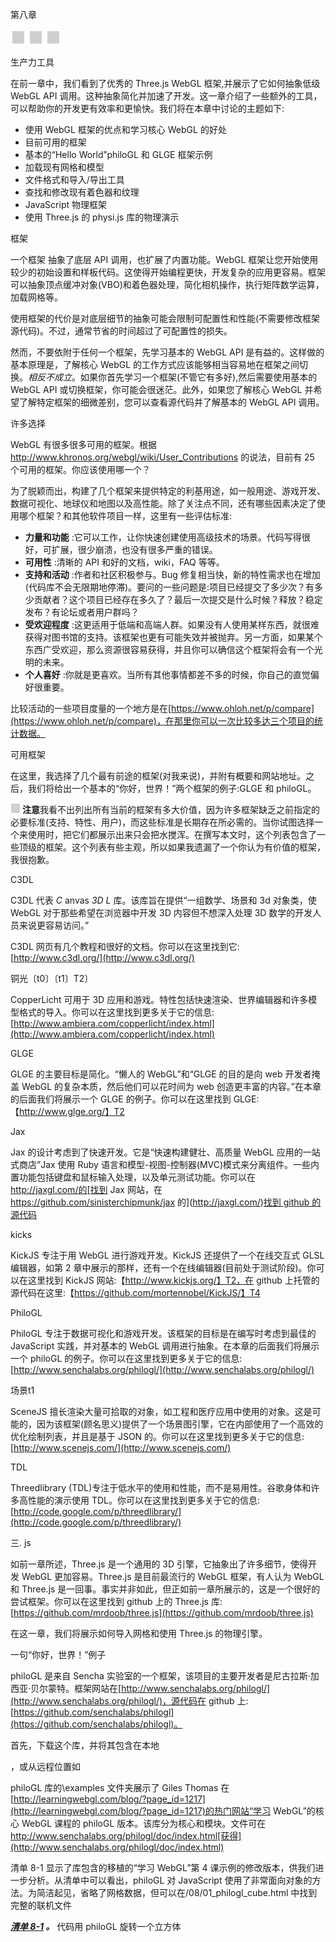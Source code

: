 第八章

![image](img/frontdot.jpg)

生产力工具

在前一章中，我们看到了优秀的 Three.js WebGL 框架,并展示了它如何抽象低级 WebGL API 调用。这种抽象简化并加速了开发。这一章介绍了一些额外的工具，可以帮助你的开发更有效率和更愉快。我们将在本章中讨论的主题如下:

*   使用 WebGL 框架的优点和学习核心 WebGL 的好处
*   目前可用的框架
*   基本的“Hello World”philoGL 和 GLGE 框架示例
*   加载现有网格和模型
*   文件格式和导入/导出工具
*   查找和修改现有着色器和纹理
*   JavaScript 物理框架
*   使用 Three.js 的 physi.js 库的物理演示

框架

一个框架 抽象了底层 API 调用，也扩展了内置功能。WebGL 框架让您开始使用较少的初始设置和样板代码。这使得开始编程更快，开发复杂的应用更容易。框架可以抽象顶点缓冲对象(VBO)和着色器处理，简化相机操作，执行矩阵数学运算，加载网格等。

使用框架的代价是对底层细节的抽象可能会限制可配置性和性能(不需要修改框架源代码)。不过，通常节省的时间超过了可配置性的损失。

然而，不要依附于任何一个框架，先学习基本的 WebGL API 是有益的。这样做的基本原理是，了解核心 WebGL 的工作方式应该能够相当容易地在框架之间切换。*相反不成立*。如果你首先学习一个框架(不管它有多好),然后需要使用基本的 WebGL API 或切换框架，你可能会很迷茫。此外，如果您了解核心 WebGL 并希望了解特定框架的细微差别，您可以查看源代码并了解基本的 WebGL API 调用。

许多选择

WebGL 有很多很多可用的框架。根据 http://www.khronos.org/webgl/wiki/User_Contributions 的说法，目前有 25 个可用的框架。你应该使用哪一个？

为了脱颖而出，构建了几个框架来提供特定的利基用途，如一般用途、游戏开发、数据可视化、地球仪和地图以及高性能。除了关注点不同，还有哪些因素决定了使用哪个框架？和其他软件项目一样，这里有一些评估标准:

*   **力量和功能** :它可以工作，让你快速创建使用高级技术的场景。代码写得很好，可扩展，很少崩溃，也没有很多严重的错误。
*   **可用性** :清晰的 API 和好的文档，wiki，FAQ 等等。
*   **支持和活动** :作者和社区积极参与。Bug 修复相当快，新的特性需求也在增加(代码库不会无限期地停滞)。要问的一些问题是:项目已经提交了多少次？有多少贡献者？这个项目已经存在多久了？最后一次提交是什么时候？释放？稳定发布？有论坛或者用户群吗？
*   **受欢迎程度** :这更适用于低端和高端人群。如果没有人使用某样东西，就很难获得对图书馆的支持。该框架也更有可能失效并被抛弃。另一方面，如果某个东西广受欢迎，那么资源很容易获得，并且你可以确信这个框架将会有一个光明的未来。
*   **个人喜好** :你就是更喜欢。当所有其他事情都差不多的时候，你自己的直觉偏好很重要。

比较活动的一些项目度量的一个地方是在[https://www.ohloh.net/p/compare](https://www.ohloh.net/p/compare)，在那里你可以一次比较多达三个项目的统计数据。

可用框架

在这里，我选择了几个最有前途的框架(对我来说)，并附有概要和网站地址。之后，我们将给出一个基本的“你好，世界！”两个框架的例子:GLGE 和 philoGL。

![image](img/sq.jpg) **注意**我看不出列出所有当前的框架有多大价值，因为许多框架缺乏之前指定的必要标准(支持、特性、用户)，而这些标准是长期存在所必需的。当你试图选择一个来使用时，把它们都展示出来只会把水搅浑。在撰写本文时，这个列表包含了一些顶级的框架。这个列表有些主观，所以如果我遗漏了一个你认为有价值的框架，我很抱歉。

C3DL

C3DL 代表 *C* anvas *3D L* 库。该库旨在提供“一组数学、场景和 3d 对象类，使 WebGL 对于那些希望在浏览器中开发 3D 内容但不想深入处理 3D 数学的开发人员来说更容易访问。”

C3DL 网页有几个教程和很好的文档。你可以在这里找到它:[http://www.c3dl.org/](http://www.c3dl.org/)

铜光〔t0〕〔t1〕T2〕

CopperLicht 可用于 3D 应用和游戏。特性包括快速渲染、世界编辑器和许多模型格式的导入。你可以在这里找到更多关于它的信息:[http://www.ambiera.com/copperlicht/index.html](http://www.ambiera.com/copperlicht/index.html)

GLGE

GLGE 的主要目标是简化。“懒人的 WebGL”和“GLGE 的目的是向 web 开发者掩盖 WebGL 的复杂本质，然后他们可以花时间为 web 创造更丰富的内容。”在本章的后面我们将展示一个 GLGE 的例子。你可以在这里找到 GLGE:【http://www.glge.org/】T2

Jax

Jax 的设计考虑到了快速开发。它是“快速构建健壮、高质量 WebGL 应用的一站式商店”Jax 使用 Ruby 语言和模型-视图-控制器(MVC)模式来分离组件。一些内置功能包括键盘和鼠标输入处理，以及单元测试功能。你可以在 http://jaxgl.com/的[找到 Jax 网站，在 https://github.com/sinisterchipmunk/jax 的](http://jaxgl.com/)[找到 github 的源代码](https://github.com/sinisterchipmunk/jax)

kicks

KickJS 专注于用 WebGL 进行游戏开发。KickJS 还提供了一个在线交互式 GLSL 编辑器，如第 2 章中展示的那样，还有一个在线编辑器(目前处于测试阶段)。你可以在这里找到 KickJS 网站:【http://www.kickjs.org/】T2，在 github 上托管的源代码在这里:【https://github.com/mortennobel/KickJS/】T4

PhiloGL

PhiloGL 专注于数据可视化和游戏开发。该框架的目标是在编写时考虑到最佳的 JavaScript 实践，并对基本的 WebGL 调用进行抽象。在本章的后面我们将展示一个 philoGL 的例子。你可以在这里找到更多关于它的信息:[http://www.senchalabs.org/philogl/](http://www.senchalabs.org/philogl/)

场景t1

SceneJS 擅长渲染大量可拾取的对象，如工程和医疗应用中使用的对象。这是可能的，因为该框架(顾名思义)提供了一个场景图引擎，它在内部使用了一个高效的优化绘制列表，并且是基于 JSON 的。你可以在这里找到更多关于它的信息:[http://www.scenejs.com/](http://www.scenejs.com/)

TDL

Threedlibrary (TDL)专注于低水平的使用和性能，而不是易用性。谷歌身体和许多高性能的演示使用 TDL。你可以在这里找到更多关于它的信息:[http://code.google.com/p/threedlibrary/](http://code.google.com/p/threedlibrary/)

三. js

如前一章所述，Three.js 是一个通用的 3D 引擎，它抽象出了许多细节，使得开发 WebGL 更加容易。Three.js 是目前最流行的 WebGL 框架，有人认为 WebGL 和 Three.js 是一回事。事实并非如此，但正如前一章所展示的，这是一个很好的尝试框架。你可以在这里找到 github 上的 Three.js 库:[https://github.com/mrdoob/three.js](https://github.com/mrdoob/three.js)

在这一章，我们将展示如何导入网格和使用 Three.js 的物理引擎。

一句“你好，世界！”例子

philoGL 是来自 Sencha 实验室的一个框架，该项目的主要开发者是尼古拉斯·加西亚·贝尔蒙特。框架网站在[http://www.senchalabs.org/philogl/](http://www.senchalabs.org/philogl/)，源代码在 github 上:[https://github.com/senchalabs/philogl](https://github.com/senchalabs/philogl)。

首先，下载这个库，并将其包含在本地

，或从远程位置如

philoGL 库的\examples 文件夹展示了 Giles Thomas 在[http://learningwebgl.com/blog/?page_id=1217](http://learningwebgl.com/blog/?page_id=1217)的热门网站“学习 WebGL”的核心 WebGL 课程的 philoGL 版本。该库分为核心和模块。文件可在 http://www.senchalabs.org/philogl/doc/index.html[获得](http://www.senchalabs.org/philogl/doc/index.html)

清单 8-1 显示了库包含的移植的“学习 WebGL”第 4 课示例的修改版本，供我们进一步分析。从清单中可以看出，philoGL 对 JavaScript 使用了非常面向对象的方法。为简洁起见，省略了网格数据，但可以在/08/01_philogl_cube.html 中找到完整的联机文件

***[清单 8-1](#_list1) 。*** 代码用 philoGL 旋转一个立方体

<title>Philo cube 试验</title>